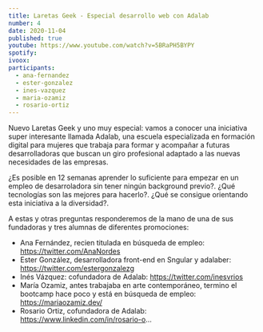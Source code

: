 ```yaml
---
title: Laretas Geek - Especial desarrollo web con Adalab
number: 4
date: 2020-11-04
published: true
youtube: https://www.youtube.com/watch?v=5BRaPH5BYPY
spotify:
ivoox:
participants:
  - ana-fernandez
  - ester-gonzalez
  - ines-vazquez
  - maria-ozamiz
  - rosario-ortiz
---
```

Nuevo Laretas Geek y uno muy especial: vamos a conocer una iniciativa super interesante llamada Adalab, una escuela especializada en formación digital para mujeres que trabaja para formar y acompañar a futuras desarrolladoras que buscan un giro profesional adaptado a las nuevas necesidades de las empresas.

¿Es posible en 12 semanas aprender lo suficiente para empezar en un empleo de desarroladora sin tener ningún background previo?. ¿Qué tecnologías son las mejores para hacerlo?. ¿Qué se consigue orientando esta iniciativa a la diversidad?.

A estas y otras preguntas responderemos de la mano de una de sus fundadoras y tres alumnas de diferentes promociones:

- Ana Fernández, recien titulada en búsqueda de empleo: https://twitter.com/AnaNordes
- Ester González, desarrolladora front-end en Sngular y adalaber: https://twitter.com/estergonzalezg
- Inés Vázquez: cofundadora de Adalab: https://twitter.com/inesvrios
- María Ozamiz, antes trabajaba en arte contemporáneo, termino el bootcamp hace poco y está en búsqueda de empleo: https://mariaozamiz.dev/
- Rosario Ortiz, cofundadora de Adalab: https://www.linkedin.com/in/rosario-o...
